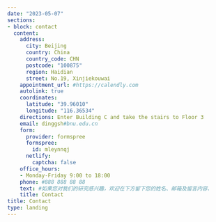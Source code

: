 ```yaml
---
date: "2023-05-07"
sections:
- block: contact
  content:
    address:
      city: Beijing
      country: China
      country_code: CHN
      postcode: "100875"
      region: Haidian
      street: No.19, Xinjiekouwai
    appointment_url: #https://calendly.com
    autolink: true
    coordinates:
      latitude: "39.96010"
      longitude: "116.36534"
    directions: Enter Building C and take the stairs to Floor 3
    email: dinggsh#bnu.edu.cn
    form:
      provider: formspree
      formspree:
        id: mleynnqj
      netlify:
        captcha: false
    office_hours:
    - Monday-Friday 9:00 to 18:00
    phone: #888 888 88 88
    text: #如果您对我们的研究感兴趣，欢迎在下方留下您的姓名、邮箱及留言内容.
    title: Contact
title: Contact
type: landing
---
```

